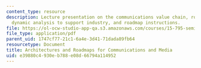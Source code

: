 ```yaml
---
content_type: resource
description: Lecture presentation on the communications value chain, roadmapping communications,
  dynamic analysis to support industry, and roadmap instructions.
file: https://ol-ocw-studio-app-qa.s3.amazonaws.com/courses/15-795-seminar-in-operations-management-fall-2002/e39880c4930eb788e08d66794a114952_lec_4.pdf
file_type: application/pdf
parent_uid: 1747cf77-21c1-6a4e-3d41-71dada89fb64
resourcetype: Document
title: Architectures and Roadmaps for Communications and Media
uid: e39880c4-930e-b788-e08d-66794a114952
---
```

